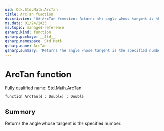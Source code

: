 ```yaml
---
uid: Qdk.Std.Math.ArcTan
title: ArcTan function
description: "Q# ArcTan function: Returns the angle whose tangent is the specified number."
ms.date: 01/24/2025
ms.topic: managed-reference
qsharp.kind: function
qsharp.package: __Std__
qsharp.namespace: Std.Math
qsharp.name: ArcTan
qsharp.summary: "Returns the angle whose tangent is the specified number."
---
```


# ArcTan function

Fully qualified name: Std.Math.ArcTan

```qsharp
function ArcTan(d : Double) : Double
```

## Summary
Returns the angle whose tangent is the specified number.
